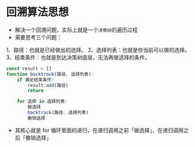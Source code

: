 # 回溯算法思想

- 解决一个回溯问题，实际上就是一个`决策树`的遍历过程
- 需要思考三个问题：

1、路径：也就是已经做出的选择。
2、选择列表：也就是你当前可以做的选择。
3、结束条件：也就是到达决策树底层，无法再做选择的条件。

```javascript
const result = []
function backtrack(路径, 选择列表):
    if 满足结束条件:
        result.add(路径)
        return

    for 选择 in 选择列表:
        做选择
        backtrack(路径, 选择列表)
        撤销选择
```

- 其核心就是 for 循环里面的递归，在递归调用之前「做选择」，在递归调用之后「撤销选择」

